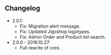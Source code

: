 ## Changelog

* 2.0.1:
    * Fix: Migration alert message.
    * Fix: Updated Jigoshop logotypes.
    * Fix: Admin Order and Product list search.
* 2.0.0 - 2016.10.27:
    * Full rewrite of core.
